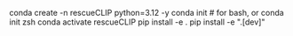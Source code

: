 conda create -n rescueCLIP python=3.12 -y
conda init # for bash, or conda init zsh
conda activate rescueCLIP
pip install -e .
pip install -e ".[dev]"


